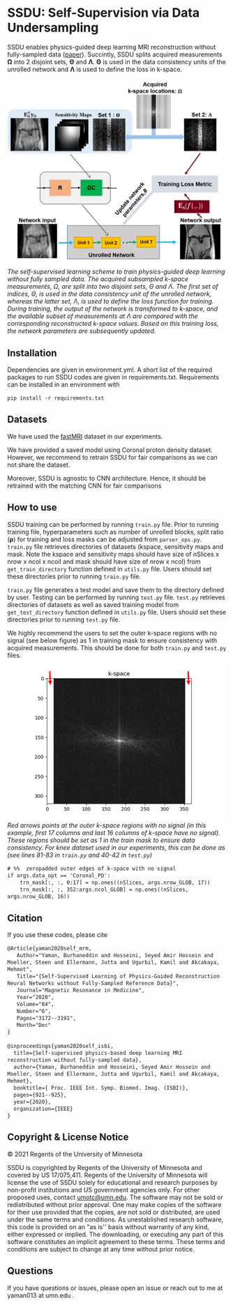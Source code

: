 # SSDU: Self-Supervision via Data Undersampling
SSDU enables physics-guided deep learning MRI reconstruction without fully-sampled data ([paper](https://onlinelibrary.wiley.com/doi/abs/10.1002/mrm.28378)).
Succintly, SSDU splits acquired measurements <b>Ω</b> into 2 disjoint sets, <b>Θ</b> and <b>Λ</b>.
<b>Θ</b>  is used in the data consistency units of the unrolled network and <b>Λ</b> is used to define the loss in k-space.

<img src="figs/ssdu.png" align="center" width="750px"> <br>

*The self-supervised learning scheme to train physics-guided deep learning without fully sampled data. The acquired subsampled
k-space measurements, Ω, are split into two disjoint sets, Θ and Λ. The first set of indices, Θ, is used in the data consistency unit of the unrolled
network, whereas the latter set, Λ, is used to define the loss function for training. During training, the output of the network is transformed to
k-space, and the available subset of measurements at Λ are compared with the corresponding reconstructed k-space values. Based on this training
loss, the network parameters are subsequently updated.*


## Installation
Dependencies are given in environment.yml. A short list of the required packages to run SSDU codes are given in requirements.txt.
Requirements can be installed in an environment with
```
pip install -r requirements.txt
```
## Datasets
We have used the [fastMRI](https://fastmri.med.nyu.edu/) dataset in our experiments.

We have provided a saved model using Coronal proton density dataset. However, we recommend to retrain SSDU for fair comparisons as we can not share the dataset.

Moreover, SSDU is agnostic to CNN architecture. Hence, it should be retrained with the matching CNN for fair comparisons

## How to use
SSDU training can be performed by running `train.py` file. Prior to running training file, hyperparameters such as number of unrolled blocks, split ratio (<b>ρ</b>) for training and loss masks can be adjusted from `parser_ops.py`. `train.py` file retrieves directories of datasets (kspace, sensitivity maps and mask. Note the kspace and sensitivity maps should have size of nSlices x nrow x ncol x ncoil and mask should have size of nrow x ncol) from `get_train_directory` function defined in `utils.py` file. Users should set these directories prior to running `train.py` file.

`train.py`  file generates a test model and save them to the directory defined by user. Testing can be performed by running `test.py` file. `test.py` retrieves directories of datasets as well as  saved training model from `get_test_directory` function defined in `utils.py` file. Users should set these directories prior to running `test.py` file.

We highly recommend the users to set the outer k-space regions with no signal (see below figure) as 1 in training mask to ensure consistency with acquired measurements. This should be done for both `train.py` and `test.py` files.
<img src="figs/fig2.png" align="center" width="500px"> <br>
*Red arrows points at the outer k-space regions with no signal (in this example, first 17 columns and last 16 columns of k-space have no signal). These regions should be set as 1 in the train mask to ensure data consistency. For knee dataset used in our experiments, this can be done as (see lines 81-83 in `train.py` and 40-42 in `test.py`)*
```
# %%  zeropadded outer edges of k-space with no signal
if args.data_opt == 'Coronal_PD':
    trn_mask[:, :, 0:17] = np.ones((nSlices, args.nrow_GLOB, 17))
    trn_mask[:, :, 352:args.ncol_GLOB] = np.ones((nSlices, args.nrow_GLOB, 16))
```

## Citation
If you use these codes, please cite
```
@Article{yaman2020self_mrm,
   Author="Yaman, Burhaneddin and Hosseini, Seyed Amir Hossein and Moeller, Steen and Ellermann, Jutta and Ugurbil, Kamil and Akcakaya, Mehmet",
   Title="{Self-Supervised Learning of Physics-Guided Reconstruction Neural Networks without Fully-Sampled Reference Data}",
   Journal="Magnetic Resonance in Medicine",
   Year="2020",
   Volume="84",
   Number="6",
   Pages="3172--3191",
   Month="Dec"
}

@inproceedings{yaman2020self_isbi,
  title={Self-supervised physics-based deep learning MRI reconstruction without fully-sampled data},
  author={Yaman, Burhaneddin and Hosseini, Seyed Amir Hossein and Moeller, Steen and Ellermann, Jutta and Ugurbil, Kamil and Akcakaya, Mehmet},
  booktitle={ Proc. IEEE Int. Symp. Biomed. Imag. (ISBI)},
  pages={921--925},
  year={2020},
  organization={IEEE}
}
```

## Copyright & License Notice
© 2021 Regents of the University of Minnesota

SSDU is copyrighted by Regents of the University of Minnesota and covered by US 17/075,411. Regents of the University of Minnesota will license the use of SSDU solely for educational and research purposes by non-profit institutions and US government agencies only. For other proposed uses, contact umotc@umn.edu. The software may not be sold or redistributed without prior approval. One may make copies of the software for their use provided that the copies, are not sold or distributed, are used under the same terms and conditions. As unestablished research software, this code is provided on an "as is'' basis without warranty of any kind, either expressed or implied. The downloading, or executing any part of this software constitutes an implicit agreement to these terms. These terms and conditions are subject to change at any time without prior notice.

## Questions
If you have questions or issues, please open an issue or reach out to me at yaman013 at umn.edu .

